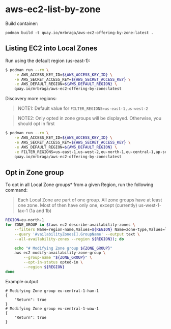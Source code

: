 # aws-ec2-list-by-zone

Build container:

```
podman build -t quay.io/mrbraga/aws-ec2-offering-by-zone:latest .
```

## Listing EC2 into Local Zones

Run using the default region (us-east-1):

```bash
$ podman run --rm \
    -e AWS_ACCESS_KEY_ID=${AWS_ACCESS_KEY_ID} \
    -e AWS_SECRET_ACCESS_KEY=${AWS_SECRET_ACCESS_KEY} \
    -e AWS_DEFAULT_REGION=${AWS_DEFAULT_REGION} \
    quay.io/mrbraga/aws-ec2-offering-by-zone:latest
```

Discovery more regions:

> NOTE1: Default value for `FILTER_REGIONS=us-east-1,us-west-2`

> NOTE2: Only opted in zone groups will be displayed. Otherwise, you should opt in first

```bash
$ podman run --rm \
    -e AWS_ACCESS_KEY_ID=${AWS_ACCESS_KEY_ID} \
    -e AWS_SECRET_ACCESS_KEY=${AWS_SECRET_ACCESS_KEY} \
    -e AWS_DEFAULT_REGION=${AWS_DEFAULT_REGION} \
    -e FILTER_REGIONS=us-east-1,us-west-2,eu-north-1,eu-central-1,ap-south-1,ap-southeast-1,ap-southeast-2,ap-northeast-1,me-south-1 \
    quay.io/mrbraga/aws-ec2-offering-by-zone:latest
```

## Opt in Zone group

To opt in all Local Zone groups* from a given Region, run the following command:

> Each Local Zone are part of one group. All zone groups have at least one zone. Most of then have only one, except (currently) us-west-1-lax-1 (1a and 1b)

```bash
REGION=eu-north-1
for ZONE_GROUP in $(aws ec2 describe-availability-zones \
    --filters Name=region-name,Values=${REGION} Name=zone-type,Values=local-zone \
    --query 'AvailabilityZones[].GroupName' --output text \
    --all-availability-zones --region ${REGION}); do

    echo "# Modifying Zone group ${ZONE_GROUP}"
    aws ec2 modify-availability-zone-group \
        --group-name "${ZONE_GROUP}" \
        --opt-in-status opted-in \
        --region ${REGION}
done
```

Example output

```text
# Modifying Zone group eu-central-1-ham-1
{
    "Return": true
}
# Modifying Zone group eu-central-1-waw-1
{
    "Return": true
}
```
